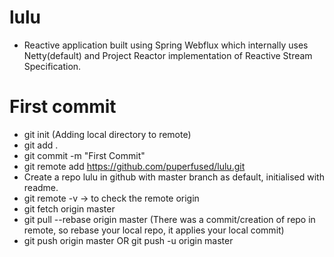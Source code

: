 # lulu
- Reactive application built using Spring Webflux which internally uses Netty(default) and Project Reactor implementation of Reactive Stream Specification.

# First commit
- git init  (Adding local directory to remote)
- git add .
- git commit -m "First Commit"
- git remote add https://github.com/puperfused/lulu.git
- Create a repo lulu in github with master branch as default, initialised with readme.
- git remote -v -> to check the remote origin
- git fetch origin master
- git pull --rebase origin master (There was a commit/creation of repo in remote, so rebase your local repo, it applies your local commit)
- git push origin master OR git push -u origin master